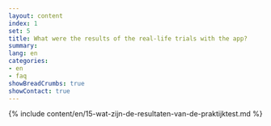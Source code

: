 ```yaml
---
layout: content
index: 1
set: 5 
title: What were the results of the real-life trials with the app?
summary: 
lang: en
categories:
- en
- faq
showBreadCrumbs: true
showContact: true
---
```

{% include content/en/15-wat-zijn-de-resultaten-van-de-praktijktest.md %}
